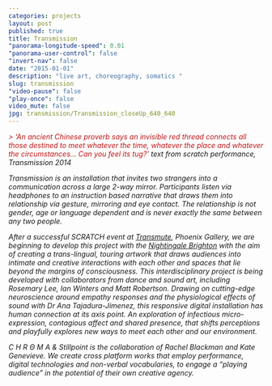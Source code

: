 ```yaml
---
categories: projects
layout: post
published: true
title: Transmission
"panorama-longitude-speed": 0.01
"panorama-user-control": false
"invert-nav": false
date: "2015-01-01"
description: "live art, choreography, somatics "
slug: transmission
"video-pause": false
"play-once": false
video_mute: false
jpg: transmission/Transmission_closeUp_640_640
---
```




<i> <i style="color:#c01616"> > ‘An ancient Chinese proverb says an invisible red thread connects all those destined to meet whatever the time, whatever the place and whatever the circumstances...
Can you feel its tug?’</i>
<i>text from scratch performance, Transmission 2014 </i>

Transmission is an installation that invites two strangers into a communication across a large 2-way mirror. Participants listen via headphones to an instruction based narrative that draws them into relationship via gesture, mirroring and eye contact. The relationship is not gender, age or language dependent and is never exactly the same between any two people. 

After a successful SCRATCH event at [Transmute](http://brightondigitalfestival.co.uk/event/transmute-at-phoenix-artsTransmute), Phoenix Gallery, we are beginning to develop this project with the [Nightingale Brighton](http://www.nightingaletheatre.co.uk/) with the aim of creating a trans-lingual, touring artwork that draws audiences into intimate and creative interactions with each other and spaces that lie beyond the margins of consciousness. This interdisciplinary project is being developed with collaborators from dance and sound art, including Rosemary Lee, Ian Winters and Matt Robertson. Drawing on cutting-edge neuroscience around empathy responses and the physiological effects of sound with Dr Ana Tajadura-Jimenez, this responsive digital installation has human connection at its axis point. An exploration of infectious micro-expression, contagious affect and shared presence, that shifts perceptions and playfully explores new ways to meet each other and our environment. 

C H R Θ M A &amp; Stillpoint is the collaboration of Rachel Blackman and Kate Genevieve. We create cross platform works that employ performance, digital technologies and non-verbal vocabularies, to engage a “playing audience” in the potential of their own creative agency.

